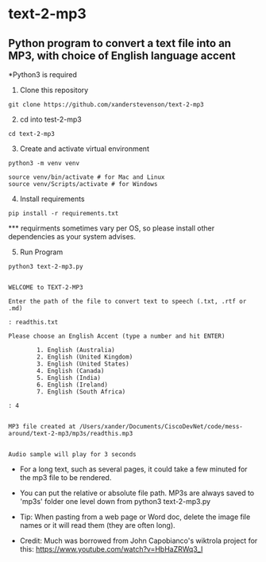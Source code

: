 # text-2-mp3

## Python program to convert a text file into an MP3, with choice of English language accent

*Python3 is required


1. Clone this repository
```
git clone https://github.com/xanderstevenson/text-2-mp3
```


2. cd into test-2-mp3
```
cd text-2-mp3
```


3. Create and activate virtual environment
```
python3 -m venv venv

source venv/bin/activate # for Mac and Linux
source venv/Scripts/activate # for Windows
```


4. Install requirements
```
pip install -r requirements.txt
```
*** requirments sometimes vary per OS, so please install other dependencies as your system advises.



5. Run Program
```
python3 text-2-mp3.py


WELCOME to TEXT-2-MP3

Enter the path of the file to convert text to speech (.txt, .rtf or .md)

: readthis.txt

Please choose an English Accent (type a number and hit ENTER)

        1. English (Australia)
        2. English (United Kingdom)
        3. English (United States)
        4. English (Canada)
        5. English (India)
        6. English (Ireland)
        7. English (South Africa)

: 4


MP3 file created at /Users/xander/Documents/CiscoDevNet/code/mess-around/text-2-mp3/mp3s/readthis.mp3


Audio sample will play for 3 seconds
```

* For a long text, such as several pages, it could take a few minuted for the mp3 file to be rendered.

- You can put the relative or absolute file path. MP3s are always saved to 'mp3s' folder one level down from python3 text-2-mp3.py

- Tip: When pasting from a web page or Word doc, delete the image file names or it will read them (they are often long).


- Credit: Much was borrowed from John Capobianco's wiktrola project for this: https://www.youtube.com/watch?v=HbHaZRWq3_I
